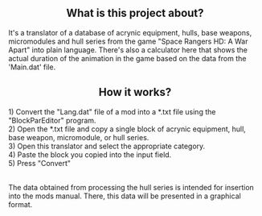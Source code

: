 <h2 align="center">What is this project about?</h2>
It's a translator of a database of acrynic equipment, hulls, base weapons, micromodules and hull series from the game "Space Rangers HD: A War Apart" into plain language.
There's also a calculator here that shows the actual duration of the animation in the game based on the data from the 'Main.dat' file.
<h2 align="center">How it works?</h2>
1) Convert the "Lang.dat" file of a mod into a *.txt file using the "BlockParEditor" program.<br>
2) Open the *.txt file and copy a single block of acrynic equipment, hull, base weapon, micromodule, or hull series.<br>
3) Open this translator and select the appropriate category.<br>
4) Paste the block you copied into the input field.<br>
5) Press "Convert"<br><br>

The data obtained from processing the hull series is intended for insertion into the mods manual. There, this data will be presented in a graphical format.


